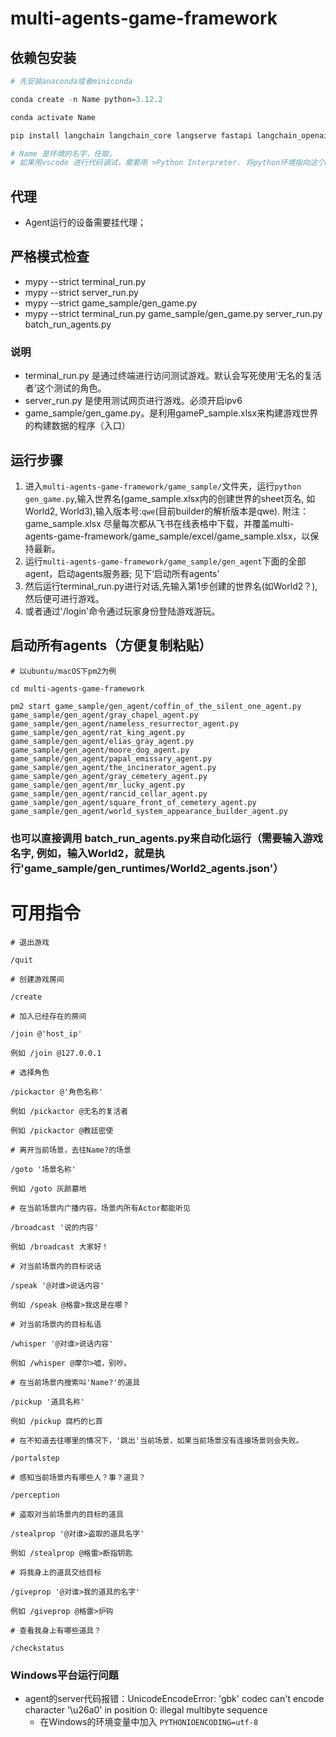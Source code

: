 # multi-agents-game-framework

## 依赖包安装

```python
# 先安装anaconda或者miniconda

conda create -n Name python=3.12.2 

conda activate Name

pip install langchain langchain_core langserve fastapi langchain_openai sse_starlette faiss-cpu loguru mypy pandas openpyxl overrides Jinja2 jsonschema black

# Name 是环境的名字，任取。
# 如果用vscode 进行代码调试，需要用 >Python Interpreter. 将python环境指向这个Name代表的环境
```

## 代理

- Agent运行的设备需要挂代理；

## 严格模式检查

- mypy --strict terminal_run.py
- mypy --strict server_run.py
- mypy --strict game_sample/gen_game.py
- mypy --strict terminal_run.py game_sample/gen_game.py server_run.py batch_run_agents.py

### 说明

- terminal_run.py 是通过终端进行访问测试游戏。默认会写死使用‘无名的复活者’这个测试的角色。
- server_run.py 是使用测试网页进行游戏。必须开启ipv6
- game_sample/gen_game.py。是利用gameP_sample.xlsx来构建游戏世界的构建数据的程序（入口）

## 运行步骤

1. 进入`multi-agents-game-framework/game_sample/`文件夹，运行`python gen_game.py`,输入世界名(game_sample.xlsx内的创建世界的sheet页名, 如World2, World3),输入版本号:`qwe`(目前builder的解析版本是qwe). 附注：game_sample.xlsx 尽量每次都从飞书在线表格中下载，并覆盖multi-agents-game-framework/game_sample/excel/game_sample.xlsx，以保持最新。
2. 运行`multi-agents-game-framework/game_sample/gen_agent`下面的全部agent，启动agents服务器; 见下‘启动所有agents’
3. 然后运行terminal_run.py进行对话,先输入第1步创建的世界名(如World2？), 然后便可进行游戏。
4. 或者通过'/login'命令通过玩家身份登陆游戏游玩。

## 启动所有agents（方便复制粘贴）

```shell
# 以ubuntu/macOS下pm2为例

cd multi-agents-game-framework

pm2 start game_sample/gen_agent/coffin_of_the_silent_one_agent.py game_sample/gen_agent/gray_chapel_agent.py game_sample/gen_agent/nameless_resurrector_agent.py game_sample/gen_agent/rat_king_agent.py game_sample/gen_agent/elias_gray_agent.py game_sample/gen_agent/moore_dog_agent.py game_sample/gen_agent/papal_emissary_agent.py game_sample/gen_agent/the_incinerator_agent.py game_sample/gen_agent/gray_cemetery_agent.py game_sample/gen_agent/mr_lucky_agent.py game_sample/gen_agent/rancid_cellar_agent.py game_sample/gen_agent/square_front_of_cemetery_agent.py game_sample/gen_agent/world_system_appearance_builder_agent.py
```

### 也可以直接调用 batch_run_agents.py来自动化运行（需要输入游戏名字, 例如，输入World2，就是执行'game_sample/gen_runtimes/World2_agents.json'）


# 可用指令

```
# 退出游戏

/quit

# 创建游戏房间

/create

# 加入已经存在的房间

/join @'host_ip'

例如 /join @127.0.0.1

# 选择角色

/pickactor @'角色名称'

例如 /pickactor @无名的复活者

例如 /pickactor @教廷密使

# 离开当前场景，去往Name?的场景

/goto '场景名称'

例如 /goto 灰颜墓地

# 在当前场景内广播内容。场景内所有Actor都能听见

/broadcast '说的内容'

例如 /broadcast 大家好！

# 对当前场景内的目标说话

/speak '@对谁>说话内容'

例如 /speak @格雷>我这是在哪？

# 对当前场景内的目标私语

/whisper '@对谁>说话内容'

例如 /whisper @摩尔>嘘，别吵。

# 在当前场景内搜索叫'Name?'的道具

/pickup '道具名称'

例如 /pickup 腐朽的匕首

# 在不知道去往哪里的情况下，'跳出'当前场景，如果当前场景没有连接场景则会失败。

/portalstep

# 感知当前场景内有哪些人？事？道具？

/perception

# 盗取对当前场景内的目标的道具

/stealprop '@对谁>盗取的道具名字'

例如 /stealprop @格雷>断指钥匙

# 将我身上的道具交给目标

/giveprop '@对谁>我的道具的名字'

例如 /giveprop @格雷>炉钩

# 查看我身上有哪些道具？

/checkstatus
```


### Windows平台运行问题

- agent的server代码报错：UnicodeEncodeError: 'gbk' codec can't encode character '\u26a0' in position 0: illegal multibyte sequence 
    - 在Windows的环境变量中加入 `PYTHONIOENCODING=utf-8`